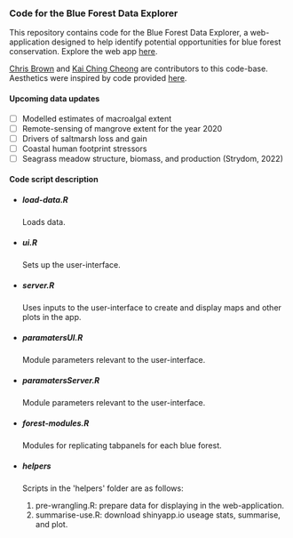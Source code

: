 ### Code for the Blue Forest Data Explorer

This repository contains code for the Blue Forest Data Explorer, a web-application designed to help identify potential opportunities for blue forest conservation. Explore the web app [here](https://global-wetlands.shinyapps.io/blue-forests-app/).

[Chris Brown](https://github.com/cbrown5) and [Kai Ching Cheong](https://github.com/kitecheong) are contributors to this code-base.
Aesthetics were inspired by code provided [here](https://github.com/molly-williams/deltaSLR_map).

#### Upcoming data updates 

- [ ] Modelled estimates of macroalgal extent
- [ ] Remote-sensing of mangrove extent for the year 2020
- [ ] Drivers of saltmarsh loss and gain
- [ ] Coastal human footprint stressors
- [ ] Seagrass meadow structure, biomass, and production (Strydom, 2022)

#### Code script description

- ##### load-data.R
  Loads data.

- ##### ui.R
  Sets up the user-interface. 
  
- ##### server.R
  Uses inputs to the user-interface to create and display maps and other plots in the app.
  
- ##### paramatersUI.R
  Module parameters relevant to the user-interface.
  
- ##### paramatersServer.R
  Module parameters relevant to the user-interface.

- ##### forest-modules.R
  Modules for replicating tabpanels for each blue forest.
  
- ##### helpers
  Scripts in the 'helpers' folder are as follows:
  1. pre-wrangling.R: prepare data for displaying in the web-application.
  2. summarise-use.R: download shinyapp.io useage stats, summarise, and plot.




